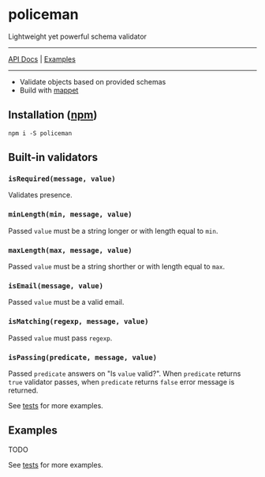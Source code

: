# policeman

Lightweight yet powerful schema validator

***
[API Docs](https://michalzalecki.github.io/policeman) | [Examples](#examples)
***

* Validate objects based on provided schemas
* Build with [mappet](https://github.com/MichalZalecki/mappet/)

## Installation ([npm](https://www.npmjs.com/package/policeman))

```
npm i -S policeman
```

## Built-in validators

### `isRequired(message, value)`

Validates presence.

### `minLength(min, message, value)`

Passed `value` must be a string longer or with length equal to `min`.

### `maxLength(max, message, value)`

Passed `value` must be a string shorther or with length equal to `max`.

### `isEmail(message, value)`

Passed `value` must be a valid email.

### `isMatching(regexp, message, value)`

Passed `value` must pass `regexp`.

### `isPassing(predicate, message, value)`

Passed `predicate` answers on "Is `value` valid?". When `predicate` returns `true` validator passes,
when `predicate` returns `false` error message is returned.

See [tests](src/test/validators.test.ts) for more examples.

## Examples

TODO

See [tests](src/test/policeman.test.ts) for more examples.
